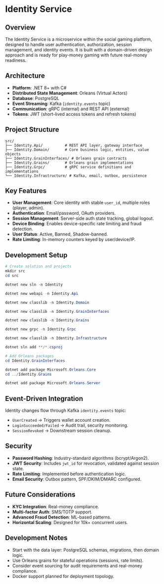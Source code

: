 # Identity Service

## Overview

The Identity Service is a microservice within the social gaming platform, designed to handle user authentication, authorization, session management, and identity events. It is built with a domain-driven design approach and is ready for play-money gaming with future real-money readiness.

## Architecture

- **Platform**: .NET 8+ with C#
- **Distributed State Management**: Orleans (Virtual Actors)
- **Database**: PostgreSQL
- **Event Streaming**: Kafka (`identity.events` topic)
- **Communication**: gRPC (internal) and REST API (external)
- **Tokens**: JWT (short-lived access tokens and refresh tokens)

## Project Structure

```plaintext
src/
├── Identity.Api/          # REST API layer, gateway interface
├── Identity.Domain/       # Core business logic, entities, value objects
├── Identity.GrainInterfaces/ # Orleans grain contracts
├── Identity.Grains/       # Orleans grain implementations
├── Identity.Grpc/         # gRPC service definitions and implementations
└── Identity.Infrastructure/ # Kafka, email, outbox, persistence
```

## Key Features

- **User Management**: Core identity with stable `user_id`, multiple roles (player, admin).
- **Authentication**: Email/password, OAuth providers.
- **Session Management**: Server-side auth state tracking, global logout.
- **Device Binding**: Enables device-specific rate limiting and fraud detection.
- **User Status**: Active, Banned, Shadow-banned.
- **Rate Limiting**: In-memory counters keyed by user/device/IP.

## Development Setup

```powershell
# Create solution and projects
mkdir src
cd src

dotnet new sln -n Identity

dotnet new webapi -n Identity.Api

dotnet new classlib -n Identity.Domain

dotnet new classlib -n Identity.GrainInterfaces

dotnet new classlib -n Identity.Grains

dotnet new grpc -n Identity.Grpc

dotnet new classlib -n Identity.Infrastructure

dotnet sln add **/*.csproj

# Add Orleans packages
cd Identity.GrainInterfaces

dotnet add package Microsoft.Orleans.Core
cd ../Identity.Grains

dotnet add package Microsoft.Orleans.Server
```

## Event-Driven Integration

Identity changes flow through Kafka `identity.events` topic:

- `UserCreated` → Triggers wallet account creation.
- `LoginSucceeded/Failed` → Audit trail, security monitoring.
- `SessionRevoked` → Downstream session cleanup.

## Security

- **Password Hashing**: Industry-standard algorithms (bcrypt/Argon2).
- **JWT Security**: Includes `jwt_id` for revocation, validated against session state.
- **Rate Limiting**: Implemented before authentication logic.
- **Email Security**: Outbox pattern, SPF/DKIM/DMARC configured.

## Future Considerations

- **KYC Integration**: Real-money compliance.
- **Multi-factor Auth**: SMS/TOTP support.
- **Advanced Fraud Detection**: ML-based patterns.
- **Horizontal Scaling**: Designed for 10k+ concurrent users.

## Development Notes

- Start with the data layer: PostgreSQL schemas, migrations, then domain logic.
- Use Orleans grains for stateful operations (sessions, rate limits).
- Consider event sourcing for audit requirements and real-money compliance.
- Docker support planned for deployment topology.
